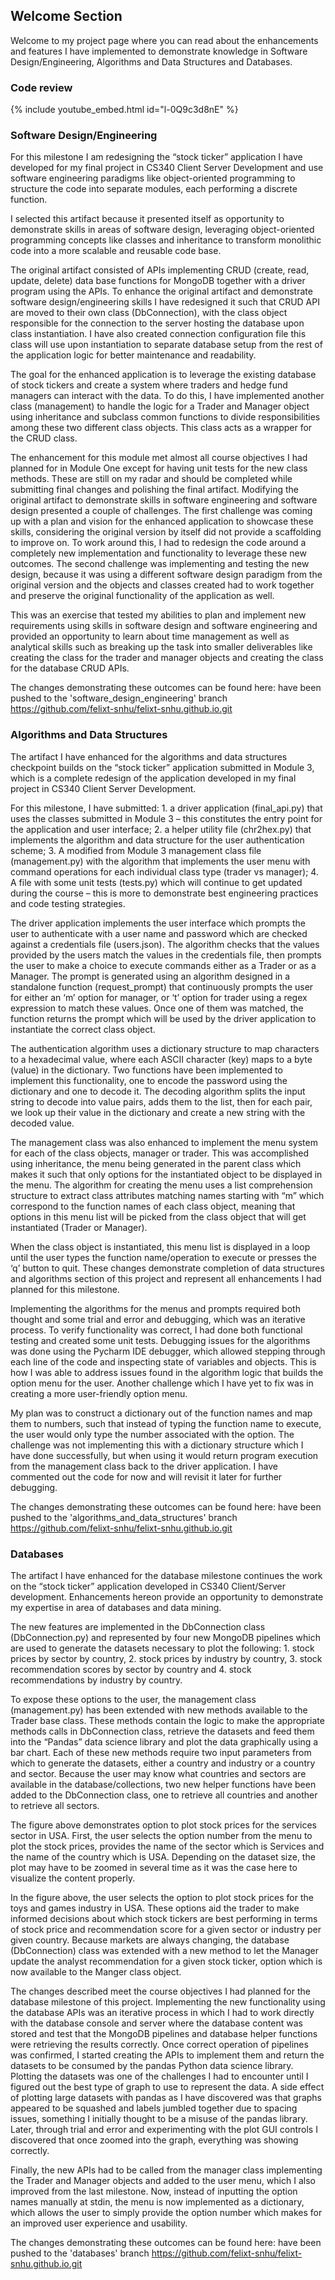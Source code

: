 ## Welcome Section 

Welcome to my project page where you can read about the enhancements and features I have implemented to demonstrate knowledge in Software Design/Engineering, Algorithms and Data Structures and Databases. 

### Code review

{% include youtube_embed.html id="l-0Q9c3d8nE" %}


### Software Design/Engineering 

For this milestone I am redesigning the “stock ticker” application I have developed for my final project in CS340 Client Server Development and use software engineering paradigms like object-oriented programming to structure the code into separate modules, each performing a discrete function. 

I selected this artifact because it presented itself as opportunity to demonstrate skills in areas of software design, leveraging object-oriented programming concepts like classes and inheritance to transform monolithic code into a more scalable and reusable code base. 

The original artifact consisted of APIs implementing CRUD (create, read, update, delete) data base functions for MongoDB together with a driver program using the APIs.
To enhance the original artifact and demonstrate software design/engineering skills I have redesigned it such that CRUD API are moved to their own class (DbConnection), with the class object responsible for the connection to the server hosting the database upon class instantiation. I have also created connection configuration file this class will use upon instantiation to separate database setup from the rest of the application logic for better maintenance and readability. 

The goal for the enhanced application is to leverage the existing database of stock tickers and create a system where traders and hedge fund managers can interact with the data. To do this, I have implemented another class (management) to handle the logic for a Trader and Manager object using inheritance and subclass common functions to divide responsibilities among these two different class objects. This class acts as a wrapper for the CRUD class.

The enhancement for this module met almost all course objectives I had planned for in Module One except for having unit tests for the new class methods. These are still on my radar and should be completed while submitting final changes and polishing the final artifact.
Modifying the original artifact to demonstrate skills in software engineering and software design presented a couple of challenges. The first challenge was coming up with a plan and vision for the enhanced application to showcase these skills, considering the original version by itself did not provide a scaffolding to improve on. To work around this, I had to redesign the code around a completely new implementation and functionality to leverage these new outcomes. The second challenge was implementing and testing the new design, because it was using a different software design paradigm from the original version and the objects and classes created had to work together and preserve the original functionality of the application as well.

This was an exercise that tested my abilities to plan and implement new requirements using skills in software design and software engineering and provided an opportunity to learn about time management as well as analytical skills such as breaking up the task into smaller deliverables like creating the class for the trader and manager objects and creating the class for the database CRUD APIs.

The changes demonstrating these outcomes can be found here: have been pushed to the 'software_design_engineering' branch https://github.com/felixt-snhu/felixt-snhu.github.io.git


### Algorithms and Data Structures 

The artifact I have enhanced for the algorithms and data structures checkpoint builds on the “stock ticker” application submitted in Module 3, which is a complete redesign of the application developed in my final project in CS340 Client Server Development. 

For this milestone, I have submitted: 1. a driver application (final_api.py) that uses the classes submitted in Module 3 – this constitutes the entry point for the application and user interface; 2. a helper utility file (chr2hex.py) that implements the algorithm and data structure for the user authentication scheme; 3. A modified from Module 3 management class file (management.py) with the algorithm that implements the user menu with command operations for each individual class type (trader vs manager); 4. A file with some unit tests (tests.py) which will continue to get updated during the course – this is more to demonstrate best engineering practices and code testing strategies.

The driver application implements the user interface which prompts the user to authenticate with a user name and password which are checked against a credentials file (users.json). The algorithm checks that the values provided by the users match the values in the credentials file, then prompts the user to make a choice to execute commands either as a Trader or as a Manager. The prompt is generated using an algorithm designed in a standalone function (request_prompt) that continuously prompts the user for either an ‘m’ option for manager, or ‘t’ option for trader using a regex expression to match these values. Once one of them was matched, the function returns the prompt which will be used by the driver application to instantiate the correct class object.

The authentication algorithm uses a dictionary structure to map characters to a hexadecimal value, where each ASCII character (key) maps to a byte (value) in the dictionary. Two functions have been implemented to implement this functionality, one to encode the password using the dictionary and one to decode it. The decoding algorithm splits the input string to decode into value pairs, adds them to the list, then for each pair, we look up their value in the dictionary and create a new string with the decoded value.

The management class was also enhanced to implement the menu system for each of the class objects, manager or trader. This was accomplished using inheritance, the menu being generated in the parent class which makes it such that only options for the instantiated object to be displayed in the menu.
The algorithm for creating the menu uses a list comprehension structure to extract class attributes matching names starting with “m” which correspond to the function names of each class object, meaning that options in this menu list will be picked from the class object that will get instantiated (Trader or Manager).

When the class object is instantiated, this menu list is displayed in a loop until the user types the function name/operation to execute or presses the ‘q’ button to quit.
These changes demonstrate completion of data structures and algorithms section of this project and represent all enhancements I had planned for this milestone. 

Implementing the algorithms for the menus and prompts required both thought and some trial and error and debugging, which was an iterative process. To verify functionality was correct, I had done both functional testing and created some unit tests. Debugging issues for the algorithms was done using the Pycharm IDE debugger, which allowed stepping through each line of the code and inspecting state of variables and objects.  This is how I was able to address issues found in the algorithm logic that builds the option menu for the user. Another challenge which I have yet to fix was in creating a more user-friendly option menu. 

My plan was to construct a dictionary out of the function names and map them to numbers, such that instead of typing the function name to execute, the user would only type the number associated with the option. The challenge was not implementing this with a dictionary structure which I have done successfully, but when using it would return program execution from the management class back to the driver application. I have commented out the code for now and will revisit it later for further debugging.

The changes demonstrating these outcomes can be found here: have been pushed to the 'algorithms_and_data_structures' branch https://github.com/felixt-snhu/felixt-snhu.github.io.git


### Databases

The artifact I have enhanced for the database milestone continues the work on the “stock ticker” application developed in CS340 Client/Server development. Enhancements hereon provide an opportunity to demonstrate my expertise in area of databases and data mining. 

The new features are implemented in the DbConnection class (DbConnection.py) and represented by four new MongoDB pipelines which are used to generate the datasets necessary to plot the following: 1. stock prices by sector by country, 2. stock prices by industry by country, 3. stock recommendation scores by sector by country and 4. stock recommendations by industry by country. 

To expose these options to the user, the management class (management.py) has been extended with new methods available to the Trader base class. These methods contain the logic to make the appropriate methods calls in DbConnection class, retrieve the datasets and feed them into the “Pandas” data science library and plot the data graphically using a bar chart.
Each of these new methods require two input parameters from which to generate the datasets, either a country and industry or a country and sector. Because the user may know what countries and sectors are available in the database/collections, two new helper functions have been added to the DbConnection class, one to retrieve all countries and another to retrieve all sectors.   

The figure above demonstrates option to plot stock prices for the services sector in USA. First, the user selects the option number from the menu to plot the stock prices, provides the name of the sector which is Services and the name of the country which is USA. Depending on the dataset size, the plot may have to be zoomed in several time as it was the case here to visualize the content properly. 
 
In the figure above, the user selects the option to plot stock prices for the toys and games industry in USA. 
These options aid the trader to make informed decisions about which stock tickers are best performing in terms of stock price and recommendation score for a given sector or industry per given country.
Because markets are always changing, the database (DbConnection) class was extended with a new method to let the Manager update the analyst recommendation for a given stock ticker, option which is now available to the Manger class object. 

The changes described meet the course objectives I had planned for the database milestone of this project. 
Implementing the new functionality using the database APIs was an iterative process in which I had to work directly with the database console and server where the database content was stored and test that the MongoDB pipelines and database helper functions were retrieving the results correctly. Once correct operation of pipelines was confirmed, I started creating the APIs to implement them and return the datasets to be consumed by the pandas Python data science library. Plotting the datasets was one of the challenges I had to encounter until I figured out the best type of graph to use to represent the data. A side effect of plotting large datasets with pandas as I have discovered was that graphs appeared to be squashed and labels jumbled together due to spacing issues, something I initially thought to be a misuse of the pandas library. Later, through trial and error and experimenting with the plot GUI controls I discovered that once zoomed into the graph, everything was showing correctly. 

Finally, the new APIs had to be called from the manager class implementing the Trader and Manager objects and added to the user menu, which I also improved from the last milestone. Now, instead of inputting the option names manually at stdin, the menu is now implemented as a dictionary, which allows the user to simply provide the option number which makes for an improved user experience and usability. 

The changes demonstrating these outcomes can be found here: have been pushed to the 'databases' branch https://github.com/felixt-snhu/felixt-snhu.github.io.git
